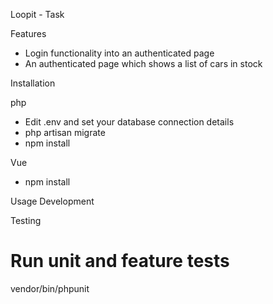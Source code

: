 Loopit - Task


Features
- Login functionality into an authenticated page 
- An authenticated page which shows a list of cars in stock 

Installation

php
- Edit .env and set your database connection details
- php artisan migrate
- npm install

Vue
- npm install

Usage
Development

Testing
# Run unit and feature tests
vendor/bin/phpunit
